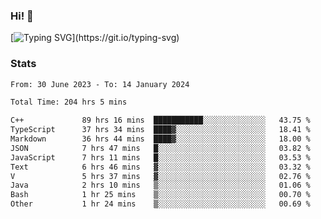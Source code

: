 ### Hi!  👋

[![Typing SVG](https://readme-typing-svg.herokuapp.com?font=Fira+Code&pause=1000&width=435&lines=Hello!+I'm+Texiwustion.)](https://git.io/typing-svg)

### Stats

<!--START_SECTION:waka-->

```txt
From: 30 June 2023 - To: 14 January 2024

Total Time: 204 hrs 5 mins

C++             89 hrs 16 mins  ███████████░░░░░░░░░░░░░░   43.75 %
TypeScript      37 hrs 34 mins  ████▓░░░░░░░░░░░░░░░░░░░░   18.41 %
Markdown        36 hrs 44 mins  ████▓░░░░░░░░░░░░░░░░░░░░   18.00 %
JSON            7 hrs 47 mins   █░░░░░░░░░░░░░░░░░░░░░░░░   03.82 %
JavaScript      7 hrs 11 mins   █░░░░░░░░░░░░░░░░░░░░░░░░   03.53 %
Text            6 hrs 46 mins   ▓░░░░░░░░░░░░░░░░░░░░░░░░   03.32 %
V               5 hrs 37 mins   ▓░░░░░░░░░░░░░░░░░░░░░░░░   02.76 %
Java            2 hrs 10 mins   ▒░░░░░░░░░░░░░░░░░░░░░░░░   01.06 %
Bash            1 hr 25 mins    ▒░░░░░░░░░░░░░░░░░░░░░░░░   00.70 %
Other           1 hr 24 mins    ▒░░░░░░░░░░░░░░░░░░░░░░░░   00.69 %
```

<!--END_SECTION:waka-->
